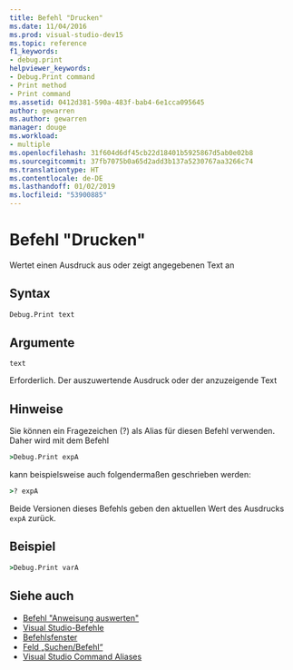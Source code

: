 ```yaml
---
title: Befehl "Drucken"
ms.date: 11/04/2016
ms.prod: visual-studio-dev15
ms.topic: reference
f1_keywords:
- debug.print
helpviewer_keywords:
- Debug.Print command
- Print method
- Print command
ms.assetid: 0412d381-590a-483f-bab4-6e1cca095645
author: gewarren
ms.author: gewarren
manager: douge
ms.workload:
- multiple
ms.openlocfilehash: 31f604d6df45cb22d18401b5925867d5ab0e02b8
ms.sourcegitcommit: 37fb7075b0a65d2add3b137a5230767aa3266c74
ms.translationtype: HT
ms.contentlocale: de-DE
ms.lasthandoff: 01/02/2019
ms.locfileid: "53900885"
---
```

# <a name="print-command"></a>Befehl "Drucken"
Wertet einen Ausdruck aus oder zeigt angegebenen Text an

## <a name="syntax"></a>Syntax

```cmd
Debug.Print text
```

## <a name="arguments"></a>Argumente
 `text`

 Erforderlich. Der auszuwertende Ausdruck oder der anzuzeigende Text

## <a name="remarks"></a>Hinweise
 Sie können ein Fragezeichen (?) als Alias für diesen Befehl verwenden. Daher wird mit dem Befehl

```cmd
>Debug.Print expA
```

 kann beispielsweise auch folgendermaßen geschrieben werden:

```cmd
>? expA
```

 Beide Versionen dieses Befehls geben den aktuellen Wert des Ausdrucks `expA` zurück.

## <a name="example"></a>Beispiel

```cmd
>Debug.Print varA
```

## <a name="see-also"></a>Siehe auch

- [Befehl "Anweisung auswerten"](../../ide/reference/evaluate-statement-command.md)
- [Visual Studio-Befehle](../../ide/reference/visual-studio-commands.md)
- [Befehlsfenster](../../ide/reference/command-window.md)
- [Feld „Suchen/Befehl“](../../ide/find-command-box.md)
- [Visual Studio Command Aliases](../../ide/reference/visual-studio-command-aliases.md)